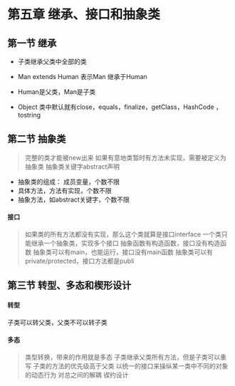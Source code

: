 # 第五章  继承、接口和抽象类

## 第一节 继承

* 子类继承父类中全部的类

* Man extends Human 表示Man 继承于Human

* Human是父类，Man是子类

* Object 类中默认就有close，equals，finalize，getClass，HashCode ，tostring



## 第二节 抽象类
>完整的类才能被new出来
>如果有意地类暂时有方法未实现，需要被定义为抽象类
>抽象类关键字abstract声明
* 抽象类的组成：
成员变量，个数不限
* 具体方法，方法有实现，个数不限
* 抽象方法，如abstract关键字，个数不限
#### 接口
>如果类的所有方法都没有实现，那么这个类就算是接口interface
>一个类只能继承一个抽象类，实现多个接口
>抽象函数有构造函数，接口没有构造函数
>抽象类可以有main，也能运行，接口没有main函数
>抽象类可以有private/protected，接口方法都是publi

## 第三节  转型、多态和楔形设计

#### 转型
子类可以转父类，父类不可以转子类
#### 多态
> 类型转换，带来的作用就是多态
>子类继承父类所有方法，但是子类可以重写
>子类的方法的优先级高于父类
>以统一的接口来操纵某一类中不同的对象的动态行为
>对总之间的解耦
>锲约设计

 